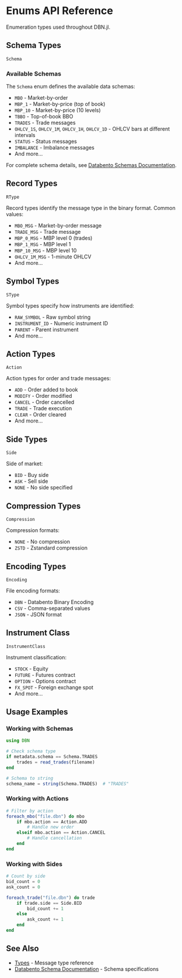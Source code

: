 # Enums API Reference

Enumeration types used throughout DBN.jl.

## Schema Types

```@docs
Schema
```

### Available Schemas

The `Schema` enum defines the available data schemas:

- `MBO` - Market-by-order
- `MBP_1` - Market-by-price (top of book)
- `MBP_10` - Market-by-price (10 levels)
- `TBBO` - Top-of-book BBO
- `TRADES` - Trade messages
- `OHLCV_1S`, `OHLCV_1M`, `OHLCV_1H`, `OHLCV_1D` - OHLCV bars at different intervals
- `STATUS` - Status messages
- `IMBALANCE` - Imbalance messages
- And more...

For complete schema details, see [Databento Schemas Documentation](https://databento.com/docs/schemas-and-data-formats/whats-a-schema).

## Record Types

```@docs
RType
```

Record types identify the message type in the binary format. Common values:
- `MBO_MSG` - Market-by-order message
- `TRADE_MSG` - Trade message
- `MBP_0_MSG` - MBP level 0 (trades)
- `MBP_1_MSG` - MBP level 1
- `MBP_10_MSG` - MBP level 10
- `OHLCV_1M_MSG` - 1-minute OHLCV
- And more...

## Symbol Types

```@docs
SType
```

Symbol types specify how instruments are identified:
- `RAW_SYMBOL` - Raw symbol string
- `INSTRUMENT_ID` - Numeric instrument ID
- `PARENT` - Parent instrument
- And more...

## Action Types

```@docs
Action
```

Action types for order and trade messages:
- `ADD` - Order added to book
- `MODIFY` - Order modified
- `CANCEL` - Order cancelled
- `TRADE` - Trade execution
- `CLEAR` - Order cleared
- And more...

## Side Types

```@docs
Side
```

Side of market:
- `BID` - Buy side
- `ASK` - Sell side
- `NONE` - No side specified

## Compression Types

```@docs
Compression
```

Compression formats:
- `NONE` - No compression
- `ZSTD` - Zstandard compression

## Encoding Types

```@docs
Encoding
```

File encoding formats:
- `DBN` - Databento Binary Encoding
- `CSV` - Comma-separated values
- `JSON` - JSON format

## Instrument Class

```@docs
InstrumentClass
```

Instrument classification:
- `STOCK` - Equity
- `FUTURE` - Futures contract
- `OPTION` - Options contract
- `FX_SPOT` - Foreign exchange spot
- And more...

## Usage Examples

### Working with Schemas

```julia
using DBN

# Check schema type
if metadata.schema == Schema.TRADES
    trades = read_trades(filename)
end

# Schema to string
schema_name = string(Schema.TRADES)  # "TRADES"
```

### Working with Actions

```julia
# Filter by action
foreach_mbo("file.dbn") do mbo
    if mbo.action == Action.ADD
        # Handle new order
    elseif mbo.action == Action.CANCEL
        # Handle cancellation
    end
end
```

### Working with Sides

```julia
# Count by side
bid_count = 0
ask_count = 0

foreach_trade("file.dbn") do trade
    if trade.side == Side.BID
        bid_count += 1
    else
        ask_count += 1
    end
end
```

## See Also

- [Types](types.md) - Message type reference
- [Databento Schema Documentation](https://databento.com/docs/schemas-and-data-formats) - Schema specifications
